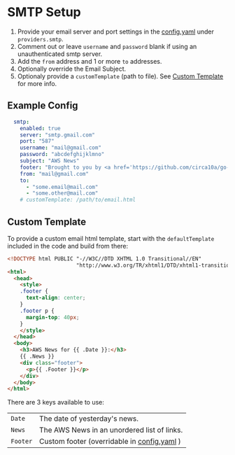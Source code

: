 # SMTP Setup

1. Provide your email server and port settings in the [config.yaml](/config.yaml) under
  `providers.smtp`.
1. Comment out or leave `username` and `password` blank if using an unauthenticated smtp server.
1. Add the `from` address and 1 or more `to` addresses.
1. Optionally override the Email Subject.
1. Optionaly provide a `customTemplate` (path to file). See [Custom Template](#custom-template)
  for more info.

## Example Config

```yaml
  smtp:
    enabled: true
    server: "smtp.gmail.com"
    port: "587"
    username: "mail@gmail.com"
    password: "abcdefghijklmno"
    subject: "AWS News"
    footer: "Brought to you by <a href='https://github.com/circa10a/go-aws-news'>go-aws-news</a>"
    from: "mail@gmail.com"
    to:
      - "some.email@mail.com"
      - "some.other@mail.com"
    # customTemplate: /path/to/email.html
```

## Custom Template

To provide a custom email html template, start with the `defaultTemplate` included in the code
and build from there:

```html
<!DOCTYPE html PUBLIC "-//W3C//DTD XHTML 1.0 Transitional//EN"
                      "http://www.w3.org/TR/xhtml1/DTD/xhtml1-transitional.dtd">
<html>
  <head>
    <style>
    .footer {
      text-align: center;
    }
    .footer p {
      margin-top: 40px;
    }
    </style>
  </head>
  <body>
    <h3>AWS News for {{ .Date }}:</h3>
    {{ .News }}
    <div class="footer">
      <p>{{ .Footer }}</p>
    </div>
  </body>
</html>
```

There are 3 keys available to use:

|          |                                                             |
| -------- | ----------------------------------------------------------- |
| `Date`   | The date of yesterday's news.                               |
| `News`   | The AWS News in an unordered list of links.                 |
| `Footer` | Custom footer (overridable in [config.yaml](/config.yaml) ) |
